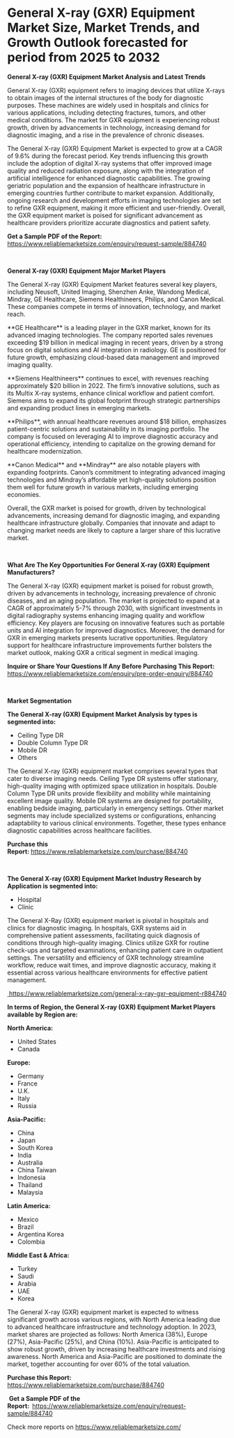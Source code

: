 <p><h1>General X-ray (GXR) Equipment Market Size, Market Trends, and Growth Outlook forecasted for period from 2025 to 2032</h1></p><p><strong>General X-ray (GXR) Equipment Market Analysis and Latest Trends</strong></p>
<p><p>General X-ray (GXR) equipment refers to imaging devices that utilize X-rays to obtain images of the internal structures of the body for diagnostic purposes. These machines are widely used in hospitals and clinics for various applications, including detecting fractures, tumors, and other medical conditions. The market for GXR equipment is experiencing robust growth, driven by advancements in technology, increasing demand for diagnostic imaging, and a rise in the prevalence of chronic diseases. </p><p>The General X-ray (GXR) Equipment Market is expected to grow at a CAGR of 9.6% during the forecast period. Key trends influencing this growth include the adoption of digital X-ray systems that offer improved image quality and reduced radiation exposure, along with the integration of artificial intelligence for enhanced diagnostic capabilities. The growing geriatric population and the expansion of healthcare infrastructure in emerging countries further contribute to market expansion. Additionally, ongoing research and development efforts in imaging technologies are set to refine GXR equipment, making it more efficient and user-friendly. Overall, the GXR equipment market is poised for significant advancement as healthcare providers prioritize accurate diagnostics and patient safety.</p></p>
<p><strong>Get a Sample PDF of the Report:&nbsp;</strong> <a href="https://www.reliablemarketsize.com/enquiry/request-sample/884740?utm_campaign=2180&utm_medium=2&utm_source=Github&utm_content=ia&utm_term=04032025&utm_id=general-x-ray-gxr-equipment">https://www.reliablemarketsize.com/enquiry/request-sample/884740</a></p>
<p>&nbsp;</p>
<p><strong>General X-ray (GXR) Equipment Major Market Players</strong></p>
<p><p>The General X-ray (GXR) Equipment Market features several key players, including Neusoft, United Imaging, Shenzhen Anke, Wandong Medical, Mindray, GE Healthcare, Siemens Healthineers, Philips, and Canon Medical. These companies compete in terms of innovation, technology, and market reach.</p><p>**GE Healthcare** is a leading player in the GXR market, known for its advanced imaging technologies. The company reported sales revenues exceeding $19 billion in medical imaging in recent years, driven by a strong focus on digital solutions and AI integration in radiology. GE is positioned for future growth, emphasizing cloud-based data management and improved imaging quality.</p><p>**Siemens Healthineers** continues to excel, with revenues reaching approximately $20 billion in 2022. The firm’s innovative solutions, such as its Multix X-ray systems, enhance clinical workflow and patient comfort. Siemens aims to expand its global footprint through strategic partnerships and expanding product lines in emerging markets.</p><p>**Philips**, with annual healthcare revenues around $18 billion, emphasizes patient-centric solutions and sustainability in its imaging portfolio. The company is focused on leveraging AI to improve diagnostic accuracy and operational efficiency, intending to capitalize on the growing demand for healthcare modernization.</p><p>**Canon Medical** and **Mindray** are also notable players with expanding footprints. Canon’s commitment to integrating advanced imaging technologies and Mindray’s affordable yet high-quality solutions position them well for future growth in various markets, including emerging economies.</p><p>Overall, the GXR market is poised for growth, driven by technological advancements, increasing demand for diagnostic imaging, and expanding healthcare infrastructure globally. Companies that innovate and adapt to changing market needs are likely to capture a larger share of this lucrative market.</p></p>
<p>&nbsp;</p>
<p><strong>What Are The Key Opportunities For General X-ray (GXR) Equipment Manufacturers?</strong></p>
<p><p>The General X-ray (GXR) equipment market is poised for robust growth, driven by advancements in technology, increasing prevalence of chronic diseases, and an aging population. The market is projected to expand at a CAGR of approximately 5-7% through 2030, with significant investments in digital radiography systems enhancing imaging quality and workflow efficiency. Key players are focusing on innovative features such as portable units and AI integration for improved diagnostics. Moreover, the demand for GXR in emerging markets presents lucrative opportunities. Regulatory support for healthcare infrastructure improvements further bolsters the market outlook, making GXR a critical segment in medical imaging.</p></p>
<p><strong>Inquire or Share Your Questions If Any Before Purchasing This Report:</strong> <a href="https://www.reliablemarketsize.com/enquiry/pre-order-enquiry/884740?utm_campaign=2180&utm_medium=2&utm_source=Github&utm_content=ia&utm_term=04032025&utm_id=general-x-ray-gxr-equipment">https://www.reliablemarketsize.com/enquiry/pre-order-enquiry/884740</a></p>
<p>&nbsp;</p>
<p><strong>Market Segmentation</strong></p>
<p><strong>The General X-ray (GXR) Equipment Market Analysis by types is segmented into:</strong></p>
<p><ul><li>Ceiling Type DR</li><li>Double Column Type DR</li><li>Mobile DR</li><li>Others</li></ul></p>
<p><p>The General X-ray (GXR) equipment market comprises several types that cater to diverse imaging needs. Ceiling Type DR systems offer stationary, high-quality imaging with optimized space utilization in hospitals. Double Column Type DR units provide flexibility and mobility while maintaining excellent image quality. Mobile DR systems are designed for portability, enabling bedside imaging, particularly in emergency settings. Other market segments may include specialized systems or configurations, enhancing adaptability to various clinical environments. Together, these types enhance diagnostic capabilities across healthcare facilities.</p></p>
<p><strong>Purchase this Report:&nbsp;</strong><a href="https://www.reliablemarketsize.com/purchase/884740?utm_campaign=2180&utm_medium=2&utm_source=Github&utm_content=ia&utm_term=04032025&utm_id=general-x-ray-gxr-equipment">https://www.reliablemarketsize.com/purchase/884740</a></p>
<p>&nbsp;</p>
<p><strong>The General X-ray (GXR) Equipment Market Industry Research by Application is segmented into:</strong></p>
<p><ul><li>Hospital</li><li>Clinic</li></ul></p>
<p><p>The General X-Ray (GXR) equipment market is pivotal in hospitals and clinics for diagnostic imaging. In hospitals, GXR systems aid in comprehensive patient assessments, facilitating quick diagnosis of conditions through high-quality imaging. Clinics utilize GXR for routine check-ups and targeted examinations, enhancing patient care in outpatient settings. The versatility and efficiency of GXR technology streamline workflow, reduce wait times, and improve diagnostic accuracy, making it essential across various healthcare environments for effective patient management.</p></p>
<p><a href="https://www.reliablemarketsize.com/general-x-ray-gxr-equipment-r884740?utm_campaign=2180&utm_medium=2&utm_source=Github&utm_content=ia&utm_term=04032025&utm_id=general-x-ray-gxr-equipment">&nbsp;https://www.reliablemarketsize.com/general-x-ray-gxr-equipment-r884740</a></p>
<p><strong>In terms of Region, the General X-ray (GXR) Equipment Market Players available by Region are:</strong></p>
<p>
    <p> <strong> North America: </strong>
        <ul>
            <li>United States</li>
            <li>Canada</li>
        </ul>
        </p> 
    <p> <strong> Europe: </strong>
        <ul>
            <li>Germany</li>
            <li>France</li>
            <li>U.K.</li>
            <li>Italy</li>
            <li>Russia</li>
        </ul>
        </p> 
    <p> <strong> Asia-Pacific: </strong>
        <ul>
            <li>China</li>
            <li>Japan</li>
            <li>South Korea</li>
            <li>India</li>
            <li>Australia</li>
            <li>China Taiwan</li>
            <li>Indonesia</li>
            <li>Thailand</li>
            <li>Malaysia</li>
        </ul>
        </p> 
    <p> <strong> Latin America: </strong>
        <ul>
            <li>Mexico</li>
            <li>Brazil</li>
            <li>Argentina Korea</li>
            <li>Colombia</li>
        </ul>
        </p> 
    <p> <strong> Middle East & Africa: </strong>
        <ul>
            <li>Turkey</li>
            <li>Saudi</li>
            <li>Arabia</li>
            <li>UAE</li>
            <li>Korea</li>
        </ul>
    </p>
    </p>
<p><p>The General X-ray (GXR) equipment market is expected to witness significant growth across various regions, with North America leading due to advanced healthcare infrastructure and technology adoption. In 2023, market shares are projected as follows: North America (38%), Europe (27%), Asia-Pacific (25%), and China (10%). Asia-Pacific is anticipated to show robust growth, driven by increasing healthcare investments and rising awareness. North America and Asia-Pacific are positioned to dominate the market, together accounting for over 60% of the total valuation.</p></p>
<p><strong>Purchase this Report: </strong><a href="https://www.reliablemarketsize.com/purchase/884740?utm_campaign=2180&utm_medium=2&utm_source=Github&utm_content=ia&utm_term=04032025&utm_id=general-x-ray-gxr-equipment">https://www.reliablemarketsize.com/purchase/884740</a></p>
<p>&nbsp;<strong>Get a Sample PDF of the Report:&nbsp;&nbsp;</strong><a href="https://www.reliablemarketsize.com/enquiry/request-sample/884740?utm_campaign=2180&utm_medium=2&utm_source=Github&utm_content=ia&utm_term=04032025&utm_id=general-x-ray-gxr-equipment">https://www.reliablemarketsize.com/enquiry/request-sample/884740</a></p>
<p><strong></strong></p>
<p>Check more reports on <a href="https://www.reliablemarketsize.com/?utm_campaign=2180&utm_medium=2&utm_source=Github&utm_content=ia&utm_term=04032025&utm_id=general-x-ray-gxr-equipment">https://www.reliablemarketsize.com/</a></p>